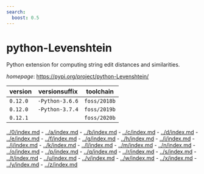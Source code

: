 ```yaml
---
search:
  boost: 0.5
---
```

# python-Levenshtein

Python extension for computing string edit distances and similarities.

*homepage*: <https://pypi.org/project/python-Levenshtein/>

version | versionsuffix | toolchain
--------|---------------|----------
``0.12.0`` | ``-Python-3.6.6`` | ``foss/2018b``
``0.12.0`` | ``-Python-3.7.4`` | ``foss/2019b``
``0.12.1`` |  | ``foss/2020b``

[../0/index.md](0) - [../a/index.md](a) - [../b/index.md](b) - [../c/index.md](c) - [../d/index.md](d) - [../e/index.md](e) - [../f/index.md](f) - [../g/index.md](g) - [../h/index.md](h) - [../i/index.md](i) - [../j/index.md](j) - [../k/index.md](k) - [../l/index.md](l) - [../m/index.md](m) - [../n/index.md](n) - [../o/index.md](o) - [../p/index.md](p) - [../q/index.md](q) - [../r/index.md](r) - [../s/index.md](s) - [../t/index.md](t) - [../u/index.md](u) - [../v/index.md](v) - [../w/index.md](w) - [../x/index.md](x) - [../y/index.md](y) - [../z/index.md](z)

